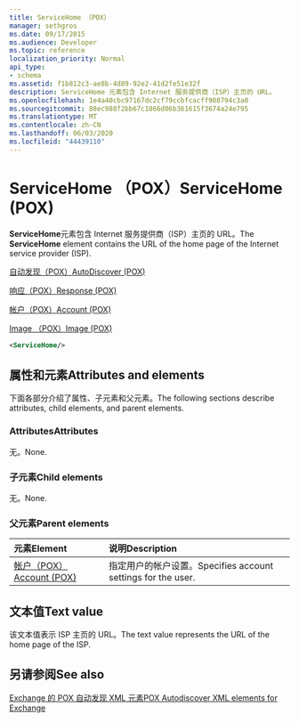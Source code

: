 ```yaml
---
title: ServiceHome （POX）
manager: sethgros
ms.date: 09/17/2015
ms.audience: Developer
ms.topic: reference
localization_priority: Normal
api_type:
- schema
ms.assetid: f1b812c3-ae8b-4d89-92e2-41d2fe51e32f
description: ServiceHome 元素包含 Internet 服务提供商（ISP）主页的 URL。
ms.openlocfilehash: 1e4a40cbc97167dc2cf79ccbfcacff988794c3a0
ms.sourcegitcommit: 88ec988f2bb67c1866d06b361615f3674a24e795
ms.translationtype: MT
ms.contentlocale: zh-CN
ms.lasthandoff: 06/03/2020
ms.locfileid: "44439110"
---
```

# <a name="servicehome-pox"></a><span data-ttu-id="7a8de-103">ServiceHome （POX）</span><span class="sxs-lookup"><span data-stu-id="7a8de-103">ServiceHome (POX)</span></span>

<span data-ttu-id="7a8de-104">**ServiceHome**元素包含 Internet 服务提供商（ISP）主页的 URL。</span><span class="sxs-lookup"><span data-stu-id="7a8de-104">The **ServiceHome** element contains the URL of the home page of the Internet service provider (ISP).</span></span> 
  
[<span data-ttu-id="7a8de-105">自动发现（POX）</span><span class="sxs-lookup"><span data-stu-id="7a8de-105">AutoDiscover (POX)</span></span>](autodiscover-pox.md)
  
[<span data-ttu-id="7a8de-106">响应（POX）</span><span class="sxs-lookup"><span data-stu-id="7a8de-106">Response (POX)</span></span>](response-pox.md)
  
[<span data-ttu-id="7a8de-107">帐户（POX）</span><span class="sxs-lookup"><span data-stu-id="7a8de-107">Account (POX)</span></span>](account-pox.md)
  
[<span data-ttu-id="7a8de-108">Image （POX）</span><span class="sxs-lookup"><span data-stu-id="7a8de-108">Image (POX)</span></span>](image-pox.md)
  
```xml
<ServiceHome/>
```

## <a name="attributes-and-elements"></a><span data-ttu-id="7a8de-109">属性和元素</span><span class="sxs-lookup"><span data-stu-id="7a8de-109">Attributes and elements</span></span>

<span data-ttu-id="7a8de-110">下面各部分介绍了属性、子元素和父元素。</span><span class="sxs-lookup"><span data-stu-id="7a8de-110">The following sections describe attributes, child elements, and parent elements.</span></span>
  
### <a name="attributes"></a><span data-ttu-id="7a8de-111">Attributes</span><span class="sxs-lookup"><span data-stu-id="7a8de-111">Attributes</span></span>

<span data-ttu-id="7a8de-112">无。</span><span class="sxs-lookup"><span data-stu-id="7a8de-112">None.</span></span>
  
### <a name="child-elements"></a><span data-ttu-id="7a8de-113">子元素</span><span class="sxs-lookup"><span data-stu-id="7a8de-113">Child elements</span></span>

<span data-ttu-id="7a8de-114">无。</span><span class="sxs-lookup"><span data-stu-id="7a8de-114">None.</span></span>
  
### <a name="parent-elements"></a><span data-ttu-id="7a8de-115">父元素</span><span class="sxs-lookup"><span data-stu-id="7a8de-115">Parent elements</span></span>

|<span data-ttu-id="7a8de-116">**元素**</span><span class="sxs-lookup"><span data-stu-id="7a8de-116">**Element**</span></span>|<span data-ttu-id="7a8de-117">**说明**</span><span class="sxs-lookup"><span data-stu-id="7a8de-117">**Description**</span></span>|
|:-----|:-----|
|[<span data-ttu-id="7a8de-118">帐户（POX）</span><span class="sxs-lookup"><span data-stu-id="7a8de-118">Account (POX)</span></span>](account-pox.md) <br/> |<span data-ttu-id="7a8de-119">指定用户的帐户设置。</span><span class="sxs-lookup"><span data-stu-id="7a8de-119">Specifies account settings for the user.</span></span>  <br/> |
   
## <a name="text-value"></a><span data-ttu-id="7a8de-120">文本值</span><span class="sxs-lookup"><span data-stu-id="7a8de-120">Text value</span></span>

<span data-ttu-id="7a8de-121">该文本值表示 ISP 主页的 URL。</span><span class="sxs-lookup"><span data-stu-id="7a8de-121">The text value represents the URL of the home page of the ISP.</span></span>
  
## <a name="see-also"></a><span data-ttu-id="7a8de-122">另请参阅</span><span class="sxs-lookup"><span data-stu-id="7a8de-122">See also</span></span>



[<span data-ttu-id="7a8de-123">Exchange 的 POX 自动发现 XML 元素</span><span class="sxs-lookup"><span data-stu-id="7a8de-123">POX Autodiscover XML elements for Exchange</span></span>](pox-autodiscover-xml-elements-for-exchange.md)

